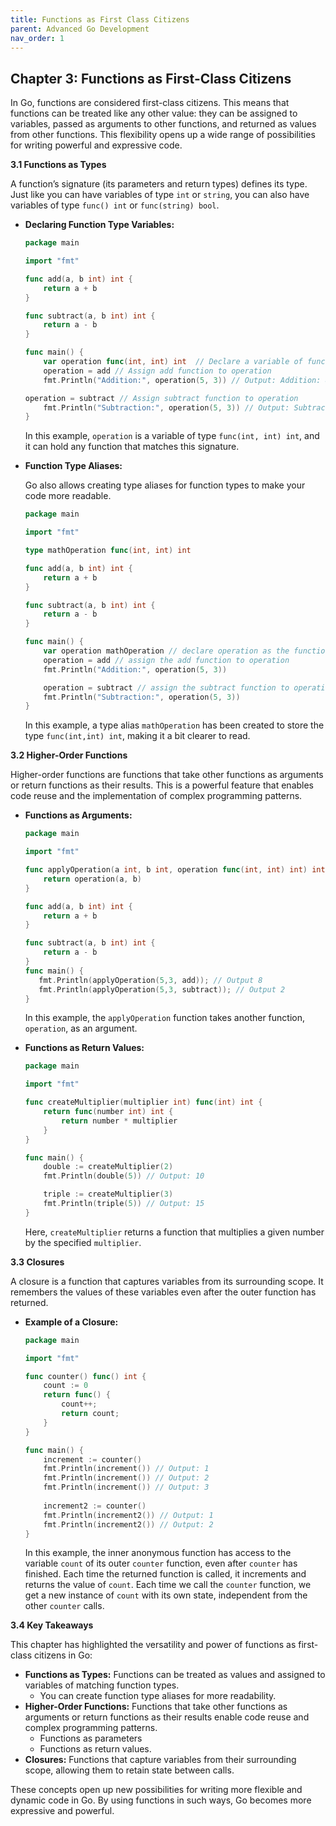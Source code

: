 ```yaml
---
title: Functions as First Class Citizens
parent: Advanced Go Development
nav_order: 1
---
```


## Chapter 3: Functions as First-Class Citizens

In Go, functions are considered first-class citizens. This means that functions can be treated like any other value: they can be assigned to variables, passed as arguments to other functions, and returned as values from other functions. This flexibility opens up a wide range of possibilities for writing powerful and expressive code.

**3.1 Functions as Types**

A function’s signature (its parameters and return types) defines its type. Just like you can have variables of type `int` or `string`, you can also have variables of type `func() int` or `func(string) bool`.

*   **Declaring Function Type Variables:**
    ```go
    package main

    import "fmt"

    func add(a, b int) int {
        return a + b
    }

    func subtract(a, b int) int {
        return a - b
    }

    func main() {
        var operation func(int, int) int  // Declare a variable of function type
        operation = add // Assign add function to operation
        fmt.Println("Addition:", operation(5, 3)) // Output: Addition: 8

	operation = subtract // Assign subtract function to operation
        fmt.Println("Subtraction:", operation(5, 3)) // Output: Subtraction: 2
    }
    ```

    In this example, `operation` is a variable of type `func(int, int) int`, and it can hold any function that matches this signature.

* **Function Type Aliases:**
	
    Go also allows creating type aliases for function types to make your code more readable.
    ```go
    package main

    import "fmt"

    type mathOperation func(int, int) int

    func add(a, b int) int {
        return a + b
    }

    func subtract(a, b int) int {
        return a - b
    }

    func main() {
        var operation mathOperation // declare operation as the function type
        operation = add // assign the add function to operation
        fmt.Println("Addition:", operation(5, 3))

	    operation = subtract // assign the subtract function to operation
        fmt.Println("Subtraction:", operation(5, 3))
    }
    ```
	
    In this example, a type alias `mathOperation` has been created to store the type `func(int,int) int`, making it a bit clearer to read.

**3.2 Higher-Order Functions**

Higher-order functions are functions that take other functions as arguments or return functions as their results. This is a powerful feature that enables code reuse and the implementation of complex programming patterns.

*   **Functions as Arguments:**
    ```go
    package main

    import "fmt"

    func applyOperation(a int, b int, operation func(int, int) int) int {
        return operation(a, b)
    }

    func add(a, b int) int {
        return a + b
    }

    func subtract(a, b int) int {
        return a - b
    }
    func main() {
	   fmt.Println(applyOperation(5,3, add)); // Output 8
       fmt.Println(applyOperation(5,3, subtract)); // Output 2
    }
    ```
    
    In this example, the `applyOperation` function takes another function, `operation`, as an argument.

*   **Functions as Return Values:**

    ```go
    package main

    import "fmt"

    func createMultiplier(multiplier int) func(int) int {
        return func(number int) int {
            return number * multiplier
        }
    }

    func main() {
	    double := createMultiplier(2)
        fmt.Println(double(5)) // Output: 10

	    triple := createMultiplier(3)
        fmt.Println(triple(5)) // Output: 15
    }
    ```

    Here, `createMultiplier` returns a function that multiplies a given number by the specified `multiplier`.

**3.3 Closures**

A closure is a function that captures variables from its surrounding scope. It remembers the values of these variables even after the outer function has returned.

*   **Example of a Closure:**
    ```go
    package main

    import "fmt"

    func counter() func() int {
	    count := 0
        return func() {
            count++;
            return count;
        }
    }

    func main() {
	    increment := counter()
	    fmt.Println(increment()) // Output: 1
	    fmt.Println(increment()) // Output: 2
	    fmt.Println(increment()) // Output: 3
	    
	    increment2 := counter()
	    fmt.Println(increment2()) // Output: 1
	    fmt.Println(increment2()) // Output: 2
    }
    ```
    In this example, the inner anonymous function has access to the variable `count` of its outer `counter` function, even after `counter` has finished. Each time the returned function is called, it increments and returns the value of `count`.
    Each time we call the `counter` function, we get a new instance of `count` with its own state, independent from the other `counter` calls. 

**3.4 Key Takeaways**

This chapter has highlighted the versatility and power of functions as first-class citizens in Go:

*   **Functions as Types:** Functions can be treated as values and assigned to variables of matching function types.
    *   You can create function type aliases for more readability.
*   **Higher-Order Functions:** Functions that take other functions as arguments or return functions as their results enable code reuse and complex programming patterns.
    *   Functions as parameters
    *   Functions as return values.
*   **Closures:** Functions that capture variables from their surrounding scope, allowing them to retain state between calls.

These concepts open up new possibilities for writing more flexible and dynamic code in Go. By using functions in such ways, Go becomes more expressive and powerful.

